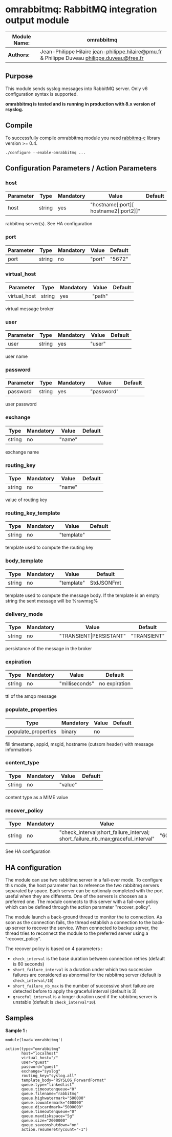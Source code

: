 # omrabbitmq: RabbitMQ integration output module

| **Module Name:** | **omrabbitmq** |
|---------------|--------------|
| **Authors:**  | Jean-Philippe Hilaire <jean-philippe.hilaire@pmu.fr> & Philippe Duveau <philippe.duveau@free.fr> |

## Purpose
This module sends syslog messages into RabbitMQ server.
Only v6 configuration syntax is supported.

**omrabbitmq is tested and is running in production with 8.x version of rsyslog.**

## Compile
To successfully compile omrabbitmq module you need [rabbitmq-c](https://github.com/alanxz/rabbitmq-c) library version >= 0.4.

    ./configure --enable-omrabbitmq ...

## Configuration Parameters / Action Parameters

### host
| Parameter | Type | Mandatory | Value | Default 
|---|---|---|---|---
|host|string|yes|"hostname\[:port\]\[ hostname2\[:port2\]\]"|  

rabbitmq server(s). See HA configuration

### port
| Parameter | Type | Mandatory | Value | Default 
|---|---|---|---|---
|port|string|no|"port"|"5672"

### virtual\_host
| Parameter | Type | Mandatory | Value | Default 
|---|---|---|---|---
|virtual\_host|string|yes|"path"| 

virtual message broker

### user
| Parameter | Type | Mandatory | Value | Default 
|---|---|---|---|---
|user|string|yes|"user"| 

user name

### password
| Parameter | Type | Mandatory | Value | Default 
|---|---|---|---|---
|password|string|yes|"password"| 

user password

### exchange
| Type | Mandatory | Value | Default 
|---|---|---|---
|string|no|"name"|

exchange name

### routing\_key
| Type | Mandatory | Value | Default 
|---|---|---|---
|string|no|"name"| 

value of routing key

### routing\_key\_template
| Type | Mandatory | Value | Default 
|---|---|---|---
|string|no|"template"| 

template used to compute the routing key

### body\_template
| Type | Mandatory | Value | Default 
|---|---|---|---
|string|no|"template"|StdJSONFmt

template used to compute the message body. If the template is an empty string the sent message will be %rawmsg%

### delivery\_mode
| Type | Mandatory | Value | Default 
|---|---|---|---
|string|no|"TRANSIENT\|PERSISTANT"|"TRANSIENT"

persistance of the message in the broker

### expiration
| Type | Mandatory | Value | Default 
|---|---|---|---
|string|no|"milliseconds"| no expiration

ttl of the amqp message

### populate\_properties
| Type | Mandatory | Value | Default 
|---|---|---|---
|populate_properties|binary|no||off

fill timestamp, appid, msgid, hostname (cutsom header) with message informations

### content\_type
| Type | Mandatory | Value | Default 
|---|---|---|---
|string|no|"value"| 

content type as a MIME value

### recover\_policy
| Type | Mandatory | Value | Default 
|---|---|---|---
|string|no|"check\_interval;short\_failure_interval; short\_failure\_nb\_max;graceful\_interval"|"60;6;3;600"

See HA configuration

## HA configuration
The module can use two rabbitmq server in a fail-over mode. To configure this mode, the host parameter has to reference the two rabbitmq servers separated by space.
Each server can be optionaly completed with the port useful when they are differents.
One of the servers is choosen as a preferred one. The module connects to this server with a fail-over policy which can be defined through the action parameter "recover_policy".

The module launch a back-ground thread to monitor the to connection. As soon as the connection fails, the thread establish a connection to the back-up server to recover the service. When connected to backup server, the thread tries to reconnect the module to the preferred server using a "recover_policy".

The recover policy is based on 4 parameters :
- `check_interval` is the base duration between connection retries (default is 60 seconds)
- `short_failure_interval` is a duration under which two successive failures are considered as abnormal for the rabbitmq server (default is `check_interval/10`)
- `short_failure_nb_max` is the number of successive short failure are detected before to apply the graceful interval (default is 3)
- `graceful_interval` is a longer duration used if the rabbitmq server is unstable (default is `check_interval*10`).

## Samples
**Sample 1 :**

    module(load='omrabbitmq')

    action(type="omrabbitmq" 
           host="localhost"
           virtual_host="/"
           user="guest"
           password="guest"
           exchange="syslog"
           routing_key="syslog.all"
           template_body="RSYSLOG_ForwardFormat"
           queue.type="linkedlist"
           queue.timeoutenqueue="0"
           queue.filename="rabbitmq"
           queue.highwatermark="500000"
           queue.lowwatermark="400000"
           queue.discardmark="5000000"
           queue.timeoutenqueue="0"
           queue.maxdiskspace="5g"
           queue.size="2000000"
           queue.saveonshutdown="on"
           action.resumeretrycount="-1")
